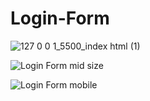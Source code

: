 # Login-Form


![127 0 0 1_5500_index html (1)](https://user-images.githubusercontent.com/126415306/224522414-70d502c4-4bae-4cd8-b092-a2a14f47a121.png)

![Login Form mid size](https://user-images.githubusercontent.com/126415306/224522291-2afc1a9d-ad00-4992-b786-78bf406b611f.png)

![Login Form mobile](https://user-images.githubusercontent.com/126415306/224522290-fa439b33-82cc-43e8-9c9c-1521f707e1fc.png)

